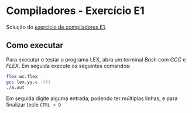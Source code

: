 # Compiladores - Exercício E1

Solução do [exercício de compiladores E1](https://classroom.google.com/u/2/c/MTk1MzE5Mzc1MzY5/a/MzAzMDcxMDg1NTQ1/details).

## Como executar

Para executar e testar o programa LEX, abra um terminal *Bash* com *GCC* e *FLEX*. Em seguida execute os seguintes comandos:

```bash
flex wc.flex
gcc lex.yy.c -lfl
./a.out
```

Em seguida digite alguma entrada, podendo ter múltiplas linhas, e para finalizar tecle `CTRL + D`
